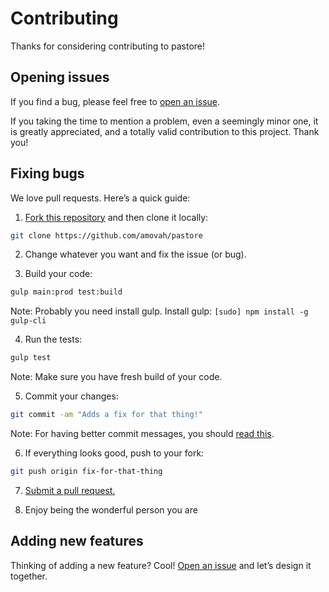 # Contributing

Thanks for considering contributing to pastore!

## Opening issues

If you find a bug, please feel free to [open an issue](https://github.com/amovah/pastore/issues).

If you taking the time to mention a problem, even a seemingly minor one, it is greatly appreciated, and a totally valid contribution to this project. Thank you!

## Fixing bugs

We love pull requests. Here’s a quick guide:

1. [Fork this repository](https://github.com/amovah/pastore/fork) and then clone it locally:

  ```bash
  git clone https://github.com/amovah/pastore
  ```

2. Change whatever you want and fix the issue (or bug).

3. Build your code:

  ```bash
  gulp main:prod test:build
  ```

  Note: Probably you need install gulp. Install gulp: `[sudo] npm install -g gulp-cli`

4. Run the tests:

  ```bash
  gulp test
  ```

  Note: Make sure you have fresh build of your code.

5. Commit your changes:

  ```bash
  git commit -am "Adds a fix for that thing!"
  ```

  Note: For having better commit messages, you should [read this](https://github.com/angular/angular.js/blob/master/CONTRIBUTING.md#commit).

6. If everything looks good, push to your fork:

  ```bash
  git push origin fix-for-that-thing
  ```

7. [Submit a pull request.](https://help.github.com/articles/creating-a-pull-request)

8. Enjoy being the wonderful person you are

## Adding new features

Thinking of adding a new feature? Cool! [Open an issue](https://github.com/amovah/pastore/issues) and let’s design it together.
